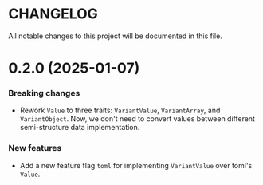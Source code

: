 # CHANGELOG

All notable changes to this project will be documented in this file.

0.2.0 (2025-01-07)
==================

### Breaking changes

* Rework `Value` to three traits: `VariantValue`, `VariantArray`, and `VariantObject`. Now, we don't need to convert values between different semi-structure data implementation.

### New features

* Add a new feature flag `toml` for implementing `VariantValue` over toml's `Value`.
